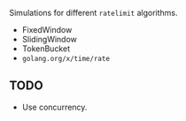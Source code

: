 Simulations for different `ratelimit` algorithms.

- FixedWindow
- SlidingWindow
- TokenBucket
- `golang.org/x/time/rate`

## TODO

- Use concurrency.
